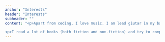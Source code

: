 ```yaml
---
anchor: "Interests"
header: "Interests"
subheader: ""
content: "<p>Apart from coding, I love music. I am lead giutar in my band. I love to run marathons and participated in vizag navy marathon. I also love to travel and explore world around. Highly enthusiast hiker. I am good at painting and have won many medals in india and south-indian zones</p>

<p>I read a lot of books (both fiction and non-fiction) and try to complete one book per week. Some of my favorite books are - 'sherlock holmes by Arthur Conan Doyle', 'The Alchemist by Paulo Coelho' and, 'The Saint, The Surfer and The CEO by Robin Sharma'.</p>"
---
```

